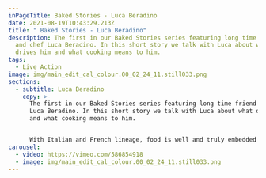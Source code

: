```yaml
---
inPageTitle: Baked Stories - Luca Beradino
date: 2021-08-19T10:43:29.213Z
title: " Baked Stories - Luca Beradino"
description: The first in our Baked Stories series featuring long time friend
  and chef Luca Beradino. In this short story we talk with Luca about what
  drives him and what cooking means to him.
tags:
  - Live Action
image: img/main_edit_cal_colour.00_02_24_11.still033.png
sections:
  - subtitle: Luca Beradino
    copy: >-
      The first in our Baked Stories series featuring long time friend and chef
      Luca Beradino. In this short story we talk with Luca about what drives him
      and what cooking means to him. 


      With Italian and French lineage, food is well and truly embedded into Luca's DNA. It's those food memories throughout life that he's pulled inspiration from that have inspired 'Andria', his new restaurant based in Dartmouth Devon.
carousel:
  - video: https://vimeo.com/586854918
  - image: img/main_edit_cal_colour.00_02_24_11.still033.png
---
```


